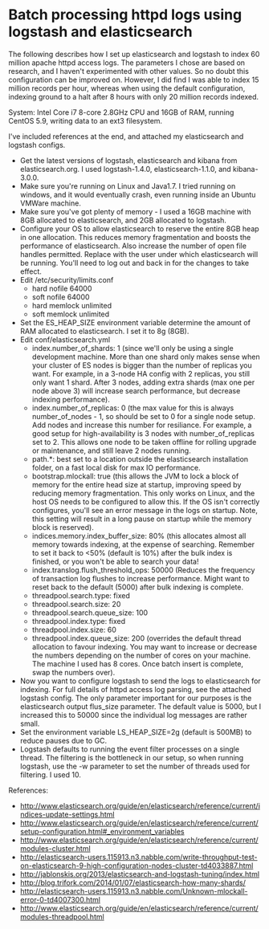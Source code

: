 # Batch processing httpd logs using logstash and elasticsearch

The following describes how I set up elasticsearch and logstash to index 60 million apache httpd access logs. The parameters I chose are based on  research, and I haven't experimented with other values. So no doubt this configuration can be improved on. However, I did find I was able to index 15 million records per hour, whereas when using the default configuration, indexing ground to a halt after 8 hours with only 20 million  records indexed.

System: Intel Core i7 8-core 2.8GHz CPU and 16GB of RAM, running CentOS 5.9, writing data to an ext3 filesystem.

I've included references at the end, and attached my elasticsearch and logstash configs.

* Get the latest versions of logstash, elasticsearch and kibana from elasticsearch.org.  I used logstash-1.4.0, elasticsearch-1.1.0, and kibana-3.0.0.
* Make sure you're running on Linux and Java1.7.  I tried running on windows, and it would eventually crash,  even running inside an Ubuntu VMWare machine.
* Make sure you've got plenty of memory - I used a 16GB machine with 8GB allocated to elasticsearch, and 2GB allocated to logstash.
* Configure your OS to allow elasticsearch to reserve the entire 8GB heap in one allocation. This reduces memory fragmentation and boosts the performance of elasticsearch. Also increase the number of open file handles permitted. Replace <user> with the user under which elasticsearch will be running. You'll need to log out and back in for the changes to take effect.
* Edit /etc/security/limits.conf
  * <user> hard nofile 64000
  * <user>  soft nofile 64000
  * <user>  hard memlock unlimited
  * <user>  soft memlock unlimited
* Set the ES_HEAP_SIZE environment variable determine the amount of RAM allocated to elasticsearch.  I set it to 8g (8GB).
* Edit conf/elasticsearch.yml
  * index.number_of_shards: 1 (since we'll only be using a single development machine.  More than one shard only makes sense when your cluster of ES nodes is bigger than the number of replicas you want. For example, in a 3-node HA config with 2 replicas, you still only want 1 shard.  After 3 nodes, adding extra shards (max one per node above 3) will increase search performance, but decrease indexing performance).
  * index.number_of_replicas: 0 (the max value for this is always number_of_nodes - 1, so should be set to 0 for a single node setup.  Add nodes and increase this number for resiliance. For example, a good setup for high-availability is 3 nodes with number_of_replicas set to 2. This allows one node to be taken offline for rolling upgrade or maintenance, and still leave 2 nodes running.
  * path.*: best set to a location outside the elasticsearch installation folder, on a fast local disk for max IO performance.
  * bootstrap.mlockall: true (this allows the JVM to lock a block of memory for the entire head size at startup, improving speed by reducing memory fragmentation. This only works on Linux, and the host OS needs to be configured to allow this.  If the OS isn't correctly configures, you'll see an error message in the logs on startup. Note, this setting will result in a long pause on startup while the memory block is reserved).
  * indices.memory.index_buffer_size: 80% (this allocates almost all memory towards indexing, at the expense of searching. Remember to set it back to <50% (default is 10%) after the bulk index is finished, or you won't be able to search your data!
  * index.translog.flush_threshold_ops: 50000 (Reduces the frequency of transaction log flushes to increase performance. Might want to reset back to the default (5000) after bulk indexing is complete.
  * threadpool.search.type: fixed
  * threadpool.search.size: 20
  * threadpool.search.queue_size: 100
  * threadpool.index.type: fixed
  * threadpool.index.size: 60
  * threadpool.index.queue_size: 200 (overrides the default thread allocation to favour indexing. You may want to increase or decrease the numbers depending on the number of cores on your machine.  The machine I used has 8 cores. Once batch insert is complete, swap the numbers over).
* Now you want to configure logstash to send the logs to elasticsearch for indexing. For full details of httpd access log parsing, see the attached logstash config. The only parameter important for our purposes is the elasticsearch output flus_size parameter. The default value is 5000, but I increased this to 50000 since the individual log messages are rather small.
* Set the environment variable LS_HEAP_SIZE=2g (default is 500MB) to reduce pauses due to GC.
* Logstash defaults to running the event filter processes on a single thread. The filtering is the bottleneck in our setup, so when running logstash, use the -w parameter to set the number of threads used for filtering. I used 10.

References:
* http://www.elasticsearch.org/guide/en/elasticsearch/reference/current/indices-update-settings.html
* http://www.elasticsearch.org/guide/en/elasticsearch/reference/current/setup-configuration.html#_environment_variables
* http://www.elasticsearch.org/guide/en/elasticsearch/reference/current/modules-cluster.html
* http://elasticsearch-users.115913.n3.nabble.com/write-throughput-test-on-elasticsearch-9-high-configuration-nodes-cluster-td4033887.html
* http://jablonskis.org/2013/elasticsearch-and-logstash-tuning/index.html
* http://blog.trifork.com/2014/01/07/elasticsearch-how-many-shards/
* http://elasticsearch-users.115913.n3.nabble.com/Unknown-mlockall-error-0-td4007300.html
* http://www.elasticsearch.org/guide/en/elasticsearch/reference/current/modules-threadpool.html
